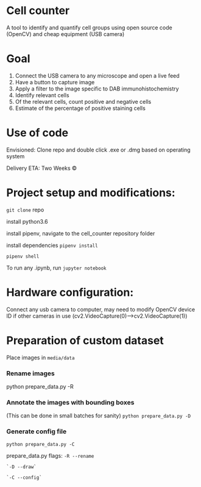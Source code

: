 # Cell counter
A tool to identify and quantify cell groups using open source code (OpenCV) and cheap equipment (USB camera)


# Goal 
1. Connect the USB camera to any microscope and open a live feed
2. Have a button to capture image
3. Apply a filter to the image specific to DAB immunohistochemistry
4. Identify relevant cells
5. Of the relevant cells, count positive and negative cells
6. Estimate of the percentage of positive staining cells

# Use of code
Envisioned: Clone repo and double click .exe or .dmg based on operating system

Delivery ETA: Two Weeks &copy;


# Project setup and modifications:
```git clone``` repo

install python3.6

install pipenv, navigate to the cell_counter repository folder

install dependencies ```pipenv install```

```pipenv shell```

To run any .ipynb, run ```jupyter notebook```

# Hardware configuration:

Connect any usb camera to computer, may need to modify OpenCV device ID if other cameras in use (cv2.VideoCapture(0)-->cv2.VideoCapture(1))

# Preparation of custom dataset

Place images in `media/data`

### Rename images
python prepare_data.py -R


### Annotate the images with bounding boxes
(This can be done in small batches for sanity)
`python prepare_data.py -D`

### Generate config file
`python prepare_data.py -C`


prepare_data.py flags:
    `-R --rename`

    `-D --draw`

    `-C --config`